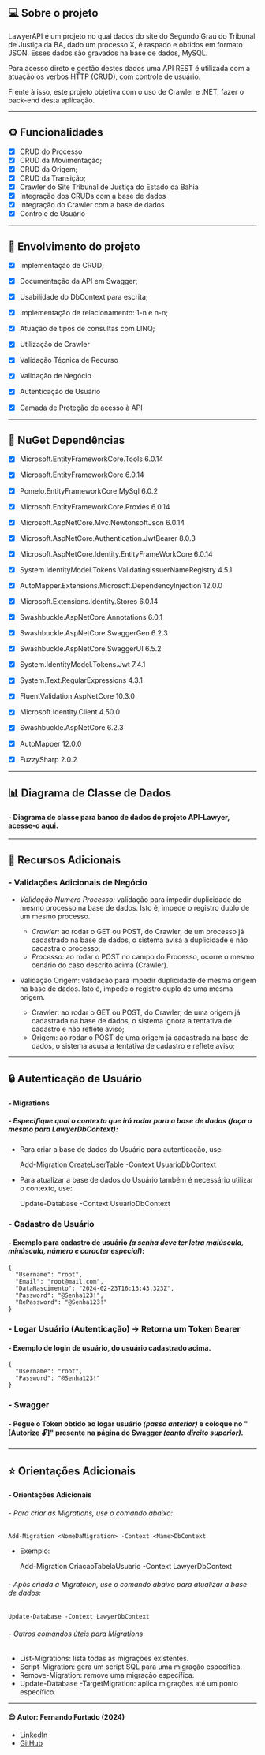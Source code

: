 ﻿## 💻 Sobre o projeto

LawyerAPI é um projeto no qual dados do site do Segundo Grau do Tribunal de Justiça da BA, dado um processo X, é raspado e obtidos em formato JSON. Esses dados são gravados na base de dados, MySQL. 

Para acesso direto e gestão destes dados uma API REST é utilizada com a atuação os verbos HTTP (CRUD), com controle de usuário.

Frente à isso, este projeto objetiva com o uso de Crawler e .NET, fazer o back-end desta aplicação.

---

## ⚙️ Funcionalidades

- [x] CRUD do Processo 
- [x] CRUD da Movimentação;
- [x] CRUD da Origem;
- [x] CRUD da Transição;
- [x] Crawler do Site Tribunal de Justiça do Estado da Bahia
- [x] Integração dos CRUDs com a base de dados
- [x] Integração do Crawler com a base de dados
- [x] Controle de Usuário

---

## :1st_place_medal: Envolvimento do projeto
- [x] Implementação de CRUD;
- [x] Documentação da API em Swagger;
- [x] Usabilidade do DbContext para escrita;
- [x] Implementação de relacionamento: 1-n e n-n;
- [x] Atuação de tipos de consultas com LINQ;
- [x] Utilização de Crawler
- [x] Validação Técnica de Recurso
- [x] Validação de Negócio
- [x] Autenticação de Usuário
- [x] Camada de Proteção de acesso à API


--- 

## :hammer: NuGet Dependências 
- [x] Microsoft.EntityFrameworkCore.Tools 6.0.14
- [x] Microsoft.EntityFrameworkCore 6.0.14
- [x] Pomelo.EntityFrameworkCore.MySql 6.0.2
- [x] Microsoft.EntityFrameworkCore.Proxies 6.0.14
- [x] Microsoft.AspNetCore.Mvc.NewtonsoftJson 6.0.14
- [x] Microsoft.AspNetCore.Authentication.JwtBearer 8.0.3
- [x] Microsoft.AspNetCore.Identity.EntityFrameWorkCore 6.0.14
- [x] System.IdentityModel.Tokens.ValidatingIssuerNameRegistry 4.5.1
- [x] AutoMapper.Extensions.Microsoft.DependencyInjection 12.0.0
- [x] Microsoft.Extensions.Identity.Stores 6.0.14
- [x] Swashbuckle.AspNetCore.Annotations 6.0.1
- [x] Swashbuckle.AspNetCore.SwaggerGen 6.2.3
- [x] Swashbuckle.AspNetCore.SwaggerUI 6.5.2
- [X] System.IdentityModel.Tokens.Jwt 7.4.1
- [x] System.Text.RegularExpressions 4.3.1
- [x] FluentValidation.AspNetCore 10.3.0
- [x] Microsoft.Identity.Client 4.50.0
- [x] Swashbuckle.AspNetCore 6.2.3
- [x] AutoMapper 12.0.0
- [x] FuzzySharp 2.0.2

  
---

## :bar_chart: Diagrama de Classe de Dados
####  - Diagrama de classe para banco de dados do projeto API-Lawyer, acesse-o [aqui](https://github.com/Fernando-EngComputacao/ApiLawyer/blob/dev/API-Lawyer/Assets/Diagrams/Lawyer-dev.pdf).


---

## :bookmark: Recursos Adicionais
### - Validações Adicionais de Negócio
 - *Validação Numero Processo:* validação para impedir duplicidade de mesmo processo na base de dados. Isto é, impede o registro duplo de um mesmo processo.
   - *Crawler:* ao rodar o GET ou POST, do Crawler, de um processo já cadastrado na base de dados, o sistema avisa a duplicidade e não cadastra o processo;
   - *Processo:* ao rodar o POST no campo do Processo, ocorre o mesmo cenário do caso descrito acima (Crawler).
   
    
 - Validação Origem: validação para impedir duplicidade de mesma origem na base de dados. Isto é, impede o registro duplo de uma mesma origem.
   - Crawler:  ao rodar o GET ou POST, do Crawler, de uma origem já cadastrada na base de dados, o sistema ignora a tentativa de cadastro e não reflete aviso;
   - Origem: ao rodar o POST de uma origem já cadastrada na base de dados, o sistema acusa a tentativa de cadastro e reflete aviso;
 



---

## :lock: Autenticação de Usuário
#### - Migrations
##### - Especifique qual o contexto que irá rodar para a base de dados _(faça o mesmo para LawyerDbContext)_:

- Para criar a base de dados do Usuário para autenticação, use:

  Add-Migration CreateUserTable -Context UsuarioDbContext

- Para atualizar a base de dados do Usuário também é necessário utilizar o contexto, use:

  Update-Database -Context UsuarioDbContext

### - Cadastro de Usuário
#### - Exemplo para cadastro de usuário _(a senha deve ter letra maiúscula, minúscula, número e caracter especial)_:
```
{
  "Username": "root",
  "Email": "root@mail.com",
  "DataNascimento": "2024-02-23T16:13:43.323Z",
  "Password": "@Senha123!",
  "RePassword": "@Senha123!"
}
```

### - Logar Usuário (Autenticação) -> Retorna um Token Bearer
#### - Exemplo de login de usuário, do usuário cadastrado acima.
```
{
  "Username": "root",
  "Password": "@Senha123!"
}
```

### - Swagger
#### - Pegue o Token obtido ao logar usuário _(passo anterior)_ e coloque no "[Autorize 🔓]" presente na página do Swagger _(canto direito superior)_.

---

## :star: Orientações Adicionais
#### - Orientações Adicionais
###### - Para criar as Migrations, use o comando abaixo:

    Add-Migration <NomeDaMigration> -Context <Name>DbContext

- Exemplo: 

    Add-Migration CriacaoTabelaUsuario -Context LawyerDbContext

###### - Após criada a Migratoion, use o comando abaixo para atualizar a base de dados:

    Update-Database -Context LawyerDbContext
        
###### - Outros comandos úteis para Migrations
 - List-Migrations: lista todas as migrações existentes.
 - Script-Migration: gera um script SQL para uma migração específica.
 - Remove-Migration: remove uma migração específica.
 - Update-Database -TargetMigration: aplica migrações até um ponto específico.


---

####  :sunglasses: Autor: Fernando Furtado (2024)
   - [LinkedIn](https://linkedin.com/in/furtadof/)
   - [GitHub](https://github.com/Fernando-EngComputacao)